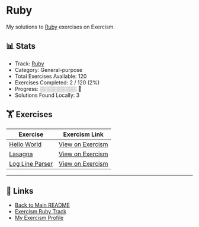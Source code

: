 # Ruby

My solutions to [Ruby](https://exercism.org/tracks/ruby) exercises on Exercism.

## 📊 Stats

- Track: [Ruby](https://exercism.org/tracks/ruby)
- Category: General-purpose
- Total Exercises Available: 120
- Exercises Completed: 2 / 120 (2%)
- Progress: ░░░░░░░░░░ 🔴
- Solutions Found Locally: 3

## 🏋️ Exercises

| Exercise | Exercism Link |
|----------|---------------|
| [Hello World](hello-world/README.md) | [View on Exercism](https://exercism.org/tracks/ruby/exercises/hello-world) |
| [Lasagna](lasagna/README.md) | [View on Exercism](https://exercism.org/tracks/ruby/exercises/lasagna) |
| [Log Line Parser](log-line-parser/README.md) | [View on Exercism](https://exercism.org/tracks/ruby/exercises/log-line-parser) |

---

## 🔗 Links

- [Back to Main README](../README.md)
- [Exercism Ruby Track](https://exercism.org/tracks/ruby)
- [My Exercism Profile](https://exercism.org/profiles/princemuel)
